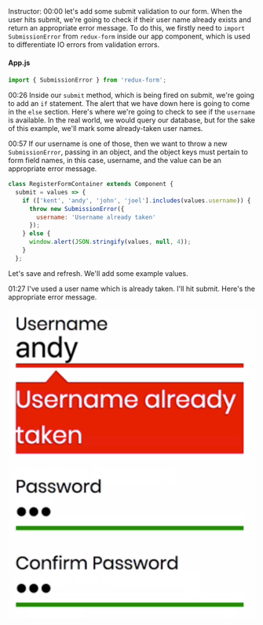 Instructor: 00:00 let's add some submit validation to our form. When the user hits submit, we're going to check if their user name already exists and return an appropriate error message. To do this, we firstly need to `import` `SubmissionError` from `redux-form` inside our app component, which is used to differentiate IO errors from validation errors.

#### App.js
```javascript
import { SubmissionError } from 'redux-form';
```

00:26 Inside our `submit` method, which is being fired on submit, we're going to add an `if` statement. The alert that we have down here is going to come in the `else` section. Here's where we're going to check to see if the `username` is available. In the real world, we would query our database, but for the sake of this example, we'll mark some already-taken user names.

00:57 If our username is one of those, then we want to throw a new `SubmissionError`, passing in an object, and the object keys must pertain to form field names, in this case, username, and the value can be an appropriate error message.

```javascript
class RegisterFormContainer extends Component {
  submit = values => {
    if (['kent', 'andy', 'john', 'joel'].includes(values.username)) {
      throw new SubmissionError({
        username: 'Username already taken'
      });
    } else {
      window.alert(JSON.stringify(values, null, 4));
    }
  };
```

 Let's save and refresh. We'll add some example values.

01:27 I've used a user name which is already taken. I'll hit submit. Here's the appropriate error message.

![](../images/react-use-asynchronous-validation-after-submitting-a-form-in-redux-form.png)